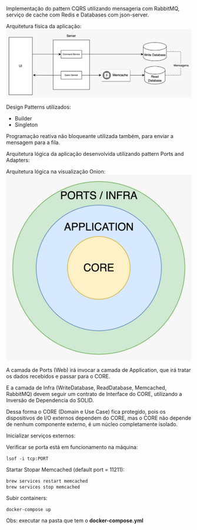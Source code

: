 Implementação do pattern CQRS utilizando mensageria com RabbitMQ, serviço de cache com Redis e Databases com json-server.

Arquitetura física da aplicação:
![obj](arquitetura.jpeg)

Design Patterns utilizados: 
- Builder
- Singleton

Programação reativa não bloqueante utilizada também, para enviar a mensagem para a fila.

Arquitetura lógica da aplicação desenvolvida utilizando pattern Ports and Adapters:

Arquitetura lógica na visualização Onion:
![obj](arquitetura-onion.jpeg)

A camada de Ports (Web) irá invocar a camada de Application, que irá tratar os dados recebidos e passar para o CORE.

E a camada de Infra (WriteDatabase, ReadDatabase, Memcached, RabbitMQ) devem seguir um contrato de Interface do CORE, utilizando a Inversão de Dependencia do SOLID.

Dessa forma o CORE (Domain e Use Case) fica protegido, pois os dispositivos de I/O externos dependem do CORE, mas o CORE não depende de nenhum componente externo, é um núcleo completamente isolado.

Inicializar serviços externos:

Verificar se porta está em funcionamento na máquina:
    
    lsof -i tcp:PORT

Startar Stopar Memcached (default port = 11211):

    brew services restart memcached
    brew services stop memcached

Subir containers:

    docker-compose up
Obs: executar na pasta que tem o **docker-compose.yml**